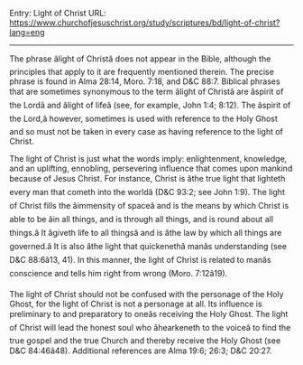 Entry: Light of Christ
URL: https://www.churchofjesuschrist.org/study/scriptures/bd/light-of-christ?lang=eng

---

The phrase âlight of Christâ does not appear in the Bible, although the principles that apply to it are frequently mentioned therein. The precise phrase is found in Alma 28:14, Moro. 7:18, and D&C 88:7. Biblical phrases that are sometimes synonymous to the term âlight of Christâ are âspirit of the Lordâ and âlight of lifeâ (see, for example, John 1:4; 8:12). The âspirit of the Lord,â however, sometimes is used with reference to the Holy Ghost and so must not be taken in every case as having reference to the light of Christ.

The light of Christ is just what the words imply: enlightenment, knowledge, and an uplifting, ennobling, persevering influence that comes upon mankind because of Jesus Christ. For instance, Christ is âthe true light that lighteth every man that cometh into the worldâ (D&C 93:2; see John 1:9). The light of Christ fills the âimmensity of spaceâ and is the means by which Christ is able to be âin all things, and is through all things, and is round about all things.â It âgiveth life to all thingsâ and is âthe law by which all things are governed.â It is also âthe light that quickenethâ manâs understanding (see D&C 88:6â13, 41). In this manner, the light of Christ is related to manâs conscience and tells him right from wrong (Moro. 7:12â19).

The light of Christ should not be confused with the personage of the Holy Ghost, for the light of Christ is not a personage at all. Its influence is preliminary to and preparatory to oneâs receiving the Holy Ghost. The light of Christ will lead the honest soul who âhearkeneth to the voiceâ to find the true gospel and the true Church and thereby receive the Holy Ghost (see D&C 84:46â48). Additional references are Alma 19:6; 26:3; D&C 20:27.
